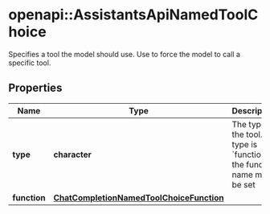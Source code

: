 # openapi::AssistantsApiNamedToolChoice

Specifies a tool the model should use. Use to force the model to call a specific tool.

## Properties
Name | Type | Description | Notes
------------ | ------------- | ------------- | -------------
**type** | **character** | The type of the tool. If type is &#x60;function&#x60;, the function name must be set | [Enum: [function, code_interpreter, retrieval]] 
**function** | [**ChatCompletionNamedToolChoiceFunction**](ChatCompletionNamedToolChoice_function.md) |  | [optional] 



